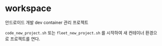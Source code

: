 # workspace
안드로이드 개발 dev container 관리 프로젝트

`code_new_project.sh` 또는 `fleet_new_project.sh` 를 시작하여 새 컨테이너 환경으로 프로젝트를 연다.
